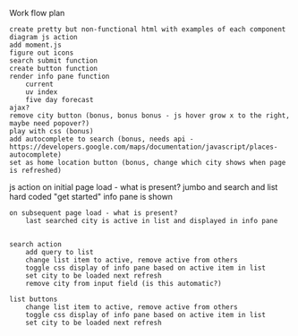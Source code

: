 Work flow plan

    create pretty but non-functional html with examples of each component
    diagram js action
    add moment.js
    figure out icons
    search submit function
    create button function
    render info pane function
        current
        uv index
        five day forecast
    ajax?
    remove city button (bonus, bonus bonus - js hover grow x to the right, maybe need popover?)
    play with css (bonus)
    add autocomplete to search (bonus, needs api - https://developers.google.com/maps/documentation/javascript/places-autocomplete)
    set as home location button (bonus, change which city shows when page is refreshed)
    


js action
    on initial page load - what is present?
        jumbo and search and list hard coded
        "get started" info pane is shown


    on subsequent page load - what is present?
        last searched city is active in list and displayed in info pane


    search action
        add query to list
        change list item to active, remove active from others
        toggle css display of info pane based on active item in list
        set city to be loaded next refresh
        remove city from input field (is this automatic?)

    list buttons
        change list item to active, remove active from others
        toggle css display of info pane based on active item in list
        set city to be loaded next refresh






